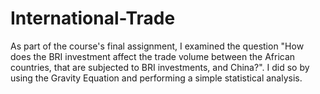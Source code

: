 # International-Trade

As part of the course's final assignment, I examined the question "How does the BRI investment affect the trade volume between the African countries, that are subjected to BRI investments, and China?". I did so by using the Gravity Equation and performing a simple statistical analysis. 
